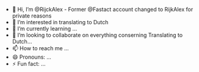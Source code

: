 - 👋 Hi, I’m @RijckAlex - Former @Fastact account changed to RijkAlex for private reasons
- 👀 I’m interested in translating to Dutch
- 🌱 I’m currently learning ...
- 💞️ I’m looking to collaborate on everything conserning Translating to Dutch...
- 📫 How to reach me ...
- 😄 Pronouns: ...
- ⚡ Fun fact: ...

<!---
RijckAlex/RijckAlex is a ✨ special ✨ repository because its `README.md` (this file) appears on your GitHub profile.
You can click the Preview link to take a look at your changes.
--->
